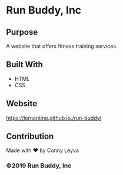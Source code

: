 # Run Buddy, Inc

## Purpose
A website that offers fitness training services.

## Built With
* HTML
* CSS

## Website
https://lernantino.github.io./run-buddy/

## Contribution
Made with ❤️ by Conny Leyva

### ©️2019 Run Buddy, Inc
